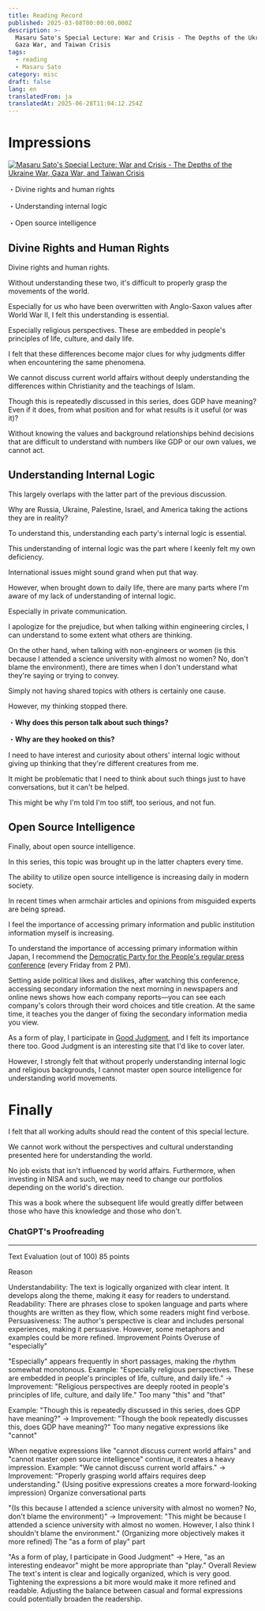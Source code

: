```yaml
---
title: Reading Record
published: 2025-03-08T00:00:00.000Z
description: >-
  Masaru Sato's Special Lecture: War and Crisis - The Depths of the Ukraine War,
  Gaza War, and Taiwan Crisis
tags:
  - reading
  - Masaru Sato
category: misc
draft: false
lang: en
translatedFrom: ja
translatedAt: 2025-06-28T11:04:12.254Z
---
```

# Impressions
[![Masaru Sato's Special Lecture: War and Crisis - The Depths of the Ukraine War, Gaza War, and Taiwan Crisis](https://m.media-amazon.com/images/I/51uRD37jj8L._SY445_SX342_.jpg)](https://www.amazon.co.jp/%E4%BD%90%E8%97%A4%E5%84%AA%E3%81%AE%E7%89%B9%E5%88%A5%E8%AC%9B%E7%BE%A9-%E6%88%A6%E4%BA%89%E3%81%A8%E6%9C%89%E4%BA%8B-%E3%82%A6%E3%82%AF%E3%83%A9%E3%82%A4%E3%83%8A%E6%88%A6%E4%BA%89%E3%80%81%E3%82%AC%E3%82%B6%E6%88%A6%E4%BA%89%E3%80%81%E5%8F%B0%E6%B9%BE%E5%8D%B1%E6%A9%9F%E3%81%AE%E6%B7%B1%E5%B1%A4-%E5%AD%A6%E3%81%B3%E7%9B%B4%E3%81%97%E3%81%AE%E6%99%82%E9%96%93-%E4%BD%90%E8%97%A4%E5%84%AA-ebook/dp/B0DFLQF2DX?ref_=ast_author_dp&dib=eyJ2IjoiMSJ9.SfAZFFtA3dxUvO8cUER-KeXzeiEMYb6EDG86G_iHkkYvD4_RQJos0v3FBt3o2sj_USK6CSBeohjRI3CRU63698E8hmSKtwO_-Ku2aNFhTq5gFVL2G7S_ddIiYVoZV3NmWwcpAm1eP17AUI9epWAvM1KizUa1LwN2xtlF5o6F66RpUjH7nmAyNHT1cKMQizDTUWeAmbgC38QU-OBU5JQBW4ztQ-vcx1wbSBtUNMkN3Is.2QsV266yJzYsxKWCFFVjHWyofbhujaINWFEsYrGmRmA&dib_tag=AUTHOR)


・Divine rights and human rights

・Understanding internal logic

・Open source intelligence

## Divine Rights and Human Rights
Divine rights and human rights.


Without understanding these two, it's difficult to properly grasp the movements of the world.

Especially for us who have been overwritten with Anglo-Saxon values after World War II, I felt this understanding is essential.

Especially religious perspectives. These are embedded in people's principles of life, culture, and daily life.

I felt that these differences become major clues for why judgments differ when encountering the same phenomena.

We cannot discuss current world affairs without deeply understanding the differences within Christianity and the teachings of Islam.

Though this is repeatedly discussed in this series, does GDP have meaning? Even if it does, from what position and for what results is it useful (or was it)?

Without knowing the values and background relationships behind decisions that are difficult to understand with numbers like GDP or our own values, we cannot act.

## Understanding Internal Logic

This largely overlaps with the latter part of the previous discussion.

Why are Russia, Ukraine, Palestine, Israel, and America taking the actions they are in reality?

To understand this, understanding each party's internal logic is essential.

This understanding of internal logic was the part where I keenly felt my own deficiency.

International issues might sound grand when put that way.

However, when brought down to daily life, there are many parts where I'm aware of my lack of understanding of internal logic.

Especially in private communication.

I apologize for the prejudice, but when talking within engineering circles, I can understand to some extent what others are thinking.

On the other hand, when talking with non-engineers or women (is this because I attended a science university with almost no women? No, don't blame the environment), there are times when I don't understand what they're saying or trying to convey.


Simply not having shared topics with others is certainly one cause.

However, my thinking stopped there.

・**Why does this person talk about such things?**

・**Why are they hooked on this?**


I need to have interest and curiosity about others' internal logic without giving up thinking that they're different creatures from me.


It might be problematic that I need to think about such things just to have conversations, but it can't be helped.

This might be why I'm told I'm too stiff, too serious, and not fun.



## Open Source Intelligence

Finally, about open source intelligence.

In this series, this topic was brought up in the latter chapters every time.

The ability to utilize open source intelligence is increasing daily in modern society.

In recent times when armchair articles and opinions from misguided experts are being spread.

I feel the importance of accessing primary information and public institution information myself is increasing.

To understand the importance of accessing primary information within Japan, I recommend the [Democratic Party for the People's regular press conference](https://www.youtube.com/live/_8oBWXghcVM?si=uBzmlf8YQilDYI89) (every Friday from 2 PM).


Setting aside political likes and dislikes, after watching this conference, accessing secondary information the next morning in newspapers and online news shows how each company reports—you can see each company's colors through their word choices and title creation. At the same time, it teaches you the danger of fixing the secondary information media you view.


As a form of play, I participate in [Good Judgment](https://www.gjopen.com/), and I felt its importance there too.
Good Judgment is an interesting site that I'd like to cover later.

However, I strongly felt that without properly understanding internal logic and religious backgrounds, I cannot master open source intelligence for understanding world movements.

# Finally

I felt that all working adults should read the content of this special lecture.

We cannot work without the perspectives and cultural understanding presented here for understanding the world.

No job exists that isn't influenced by world affairs. Furthermore, when investing in NISA and such, we may need to change our portfolios depending on the world's direction.

This was a book where the subsequent life would greatly differ between those who have this knowledge and those who don't.

### ChatGPT's Proofreading
---
Text Evaluation (out of 100)
85 points

Reason

Understandability: The text is logically organized with clear intent. It develops along the theme, making it easy for readers to understand.
Readability: There are phrases close to spoken language and parts where thoughts are written as they flow, which some readers might find verbose.
Persuasiveness: The author's perspective is clear and includes personal experiences, making it persuasive. However, some metaphors and examples could be more refined.
Improvement Points
Overuse of "especially"

"Especially" appears frequently in short passages, making the rhythm somewhat monotonous.
Example: "Especially religious perspectives. These are embedded in people's principles of life, culture, and daily life."
→ Improvement: "Religious perspectives are deeply rooted in people's principles of life, culture, and daily life."
Too many "this" and "that"

Example: "Though this is repeatedly discussed in this series, does GDP have meaning?"
→ Improvement: "Though the book repeatedly discusses this, does GDP have meaning?"
Too many negative expressions like "cannot"

When negative expressions like "cannot discuss current world affairs" and "cannot master open source intelligence" continue, it creates a heavy impression.
Example: "We cannot discuss current world affairs."
→ Improvement: "Properly grasping world affairs requires deep understanding." (Using positive expressions creates a more forward-looking impression)
Organize conversational parts

"(Is this because I attended a science university with almost no women? No, don't blame the environment)"
→ Improvement: "This might be because I attended a science university with almost no women. However, I also think I shouldn't blame the environment." (Organizing more objectively makes it more refined)
The "as a form of play" part

"As a form of play, I participate in Good Judgment"
→ Here, "as an interesting endeavor" might be more appropriate than "play."
Overall Review
The text's intent is clear and logically organized, which is very good.
Tightening the expressions a bit more would make it more refined and readable.
Adjusting the balance between casual and formal expressions could potentially broaden the readership.
